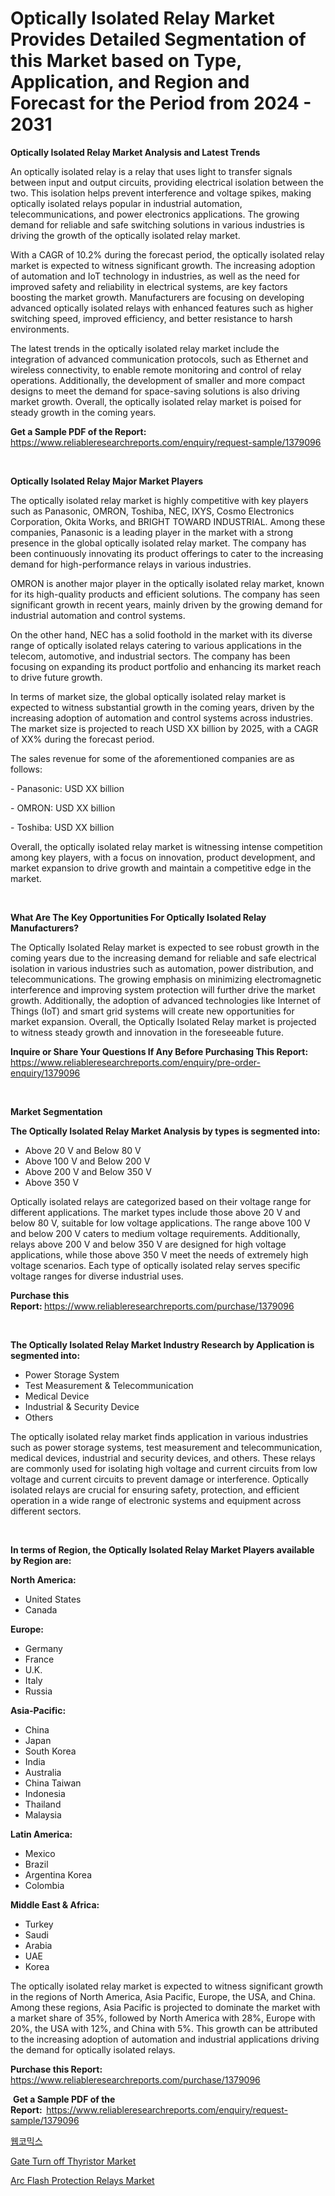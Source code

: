 <p><h1>Optically Isolated Relay Market Provides Detailed Segmentation of this Market based on Type, Application, and Region and Forecast for the Period from 2024 - 2031</h1></p><p><strong>Optically Isolated Relay Market Analysis and Latest Trends</strong></p>
<p><p>An optically isolated relay is a relay that uses light to transfer signals between input and output circuits, providing electrical isolation between the two. This isolation helps prevent interference and voltage spikes, making optically isolated relays popular in industrial automation, telecommunications, and power electronics applications. The growing demand for reliable and safe switching solutions in various industries is driving the growth of the optically isolated relay market.</p><p>With a CAGR of 10.2% during the forecast period, the optically isolated relay market is expected to witness significant growth. The increasing adoption of automation and IoT technology in industries, as well as the need for improved safety and reliability in electrical systems, are key factors boosting the market growth. Manufacturers are focusing on developing advanced optically isolated relays with enhanced features such as higher switching speed, improved efficiency, and better resistance to harsh environments.</p><p>The latest trends in the optically isolated relay market include the integration of advanced communication protocols, such as Ethernet and wireless connectivity, to enable remote monitoring and control of relay operations. Additionally, the development of smaller and more compact designs to meet the demand for space-saving solutions is also driving market growth. Overall, the optically isolated relay market is poised for steady growth in the coming years.</p></p>
<p><strong>Get a Sample PDF of the Report:&nbsp;</strong> <a href="https://www.reliableresearchreports.com/enquiry/request-sample/1379096">https://www.reliableresearchreports.com/enquiry/request-sample/1379096</a></p>
<p>&nbsp;</p>
<p><strong>Optically Isolated Relay Major Market Players</strong></p>
<p><p>The optically isolated relay market is highly competitive with key players such as Panasonic, OMRON, Toshiba, NEC, IXYS, Cosmo Electronics Corporation, Okita Works, and BRIGHT TOWARD INDUSTRIAL. Among these companies, Panasonic is a leading player in the market with a strong presence in the global optically isolated relay market. The company has been continuously innovating its product offerings to cater to the increasing demand for high-performance relays in various industries.</p><p>OMRON is another major player in the optically isolated relay market, known for its high-quality products and efficient solutions. The company has seen significant growth in recent years, mainly driven by the growing demand for industrial automation and control systems.</p><p>On the other hand, NEC has a solid foothold in the market with its diverse range of optically isolated relays catering to various applications in the telecom, automotive, and industrial sectors. The company has been focusing on expanding its product portfolio and enhancing its market reach to drive future growth.</p><p>In terms of market size, the global optically isolated relay market is expected to witness substantial growth in the coming years, driven by the increasing adoption of automation and control systems across industries. The market size is projected to reach USD XX billion by 2025, with a CAGR of XX% during the forecast period.</p><p>The sales revenue for some of the aforementioned companies are as follows:</p><p>- Panasonic: USD XX billion</p><p>- OMRON: USD XX billion</p><p>- Toshiba: USD XX billion</p><p>Overall, the optically isolated relay market is witnessing intense competition among key players, with a focus on innovation, product development, and market expansion to drive growth and maintain a competitive edge in the market.</p></p>
<p>&nbsp;</p>
<p><strong>What Are The Key Opportunities For Optically Isolated Relay Manufacturers?</strong></p>
<p><p>The Optically Isolated Relay market is expected to see robust growth in the coming years due to the increasing demand for reliable and safe electrical isolation in various industries such as automation, power distribution, and telecommunications. The growing emphasis on minimizing electromagnetic interference and improving system protection will further drive the market growth. Additionally, the adoption of advanced technologies like Internet of Things (IoT) and smart grid systems will create new opportunities for market expansion. Overall, the Optically Isolated Relay market is projected to witness steady growth and innovation in the foreseeable future.</p></p>
<p><strong>Inquire or Share Your Questions If Any Before Purchasing This Report:</strong> <a href="https://www.reliableresearchreports.com/enquiry/pre-order-enquiry/1379096">https://www.reliableresearchreports.com/enquiry/pre-order-enquiry/1379096</a></p>
<p>&nbsp;</p>
<p><strong>Market Segmentation</strong></p>
<p><strong>The Optically Isolated Relay Market Analysis by types is segmented into:</strong></p>
<p><ul><li>Above 20 V and Below 80 V</li><li>Above 100 V and Below 200 V</li><li>Above 200 V and Below 350 V</li><li>Above 350 V</li></ul></p>
<p><p>Optically isolated relays are categorized based on their voltage range for different applications. The market types include those above 20 V and below 80 V, suitable for low voltage applications. The range above 100 V and below 200 V caters to medium voltage requirements. Additionally, relays above 200 V and below 350 V are designed for high voltage applications, while those above 350 V meet the needs of extremely high voltage scenarios. Each type of optically isolated relay serves specific voltage ranges for diverse industrial uses.</p></p>
<p><strong>Purchase this Report:&nbsp;</strong><a href="https://www.reliableresearchreports.com/purchase/1379096">https://www.reliableresearchreports.com/purchase/1379096</a></p>
<p>&nbsp;</p>
<p><strong>The Optically Isolated Relay Market Industry Research by Application is segmented into:</strong></p>
<p><ul><li>Power Storage System</li><li>Test Measurement & Telecommunication</li><li>Medical Device</li><li>Industrial & Security Device</li><li>Others</li></ul></p>
<p><p>The optically isolated relay market finds application in various industries such as power storage systems, test measurement and telecommunication, medical devices, industrial and security devices, and others. These relays are commonly used for isolating high voltage and current circuits from low voltage and current circuits to prevent damage or interference. Optically isolated relays are crucial for ensuring safety, protection, and efficient operation in a wide range of electronic systems and equipment across different sectors.</p></p>
<p>&nbsp;</p>
<p><strong>In terms of Region, the Optically Isolated Relay Market Players available by Region are:</strong></p>
<p>
    <p> <strong> North America: </strong>
        <ul>
            <li>United States</li>
            <li>Canada</li>
        </ul>
        </p> 
    <p> <strong> Europe: </strong>
        <ul>
            <li>Germany</li>
            <li>France</li>
            <li>U.K.</li>
            <li>Italy</li>
            <li>Russia</li>
        </ul>
        </p> 
    <p> <strong> Asia-Pacific: </strong>
        <ul>
            <li>China</li>
            <li>Japan</li>
            <li>South Korea</li>
            <li>India</li>
            <li>Australia</li>
            <li>China Taiwan</li>
            <li>Indonesia</li>
            <li>Thailand</li>
            <li>Malaysia</li>
        </ul>
        </p> 
    <p> <strong> Latin America: </strong>
        <ul>
            <li>Mexico</li>
            <li>Brazil</li>
            <li>Argentina Korea</li>
            <li>Colombia</li>
        </ul>
        </p> 
    <p> <strong> Middle East & Africa: </strong>
        <ul>
            <li>Turkey</li>
            <li>Saudi</li>
            <li>Arabia</li>
            <li>UAE</li>
            <li>Korea</li>
        </ul>
    </p>
    </p>
<p><p>The optically isolated relay market is expected to witness significant growth in the regions of North America, Asia Pacific, Europe, the USA, and China. Among these regions, Asia Pacific is projected to dominate the market with a market share of 35%, followed by North America with 28%, Europe with 20%, the USA with 12%, and China with 5%. This growth can be attributed to the increasing adoption of automation and industrial applications driving the demand for optically isolated relays.</p></p>
<p><strong>Purchase this Report: </strong><a href="https://www.reliableresearchreports.com/purchase/1379096">https://www.reliableresearchreports.com/purchase/1379096</a></p>
<p>&nbsp;<strong>Get a Sample PDF of the Report:&nbsp;&nbsp;</strong><a href="https://www.reliableresearchreports.com/enquiry/request-sample/1379096">https://www.reliableresearchreports.com/enquiry/request-sample/1379096</a></p>
<p><strong></strong></p>
<p><p><a href="https://github.com/JackieFauhey9089475/Market-Research-Report-List-1/blob/main/460012310322.md">웹코믹스</a></p><p><a href="https://github.com/nathandecarvalho/Market-Research-Report-List-2/blob/main/gate-turn-off-thyristor-market.md">Gate Turn off Thyristor Market</a></p><p><a href="https://github.com/kosella/Market-Research-Report-List-2/blob/main/arc-flash-protection-relays-market.md">Arc Flash Protection Relays Market</a></p></p>